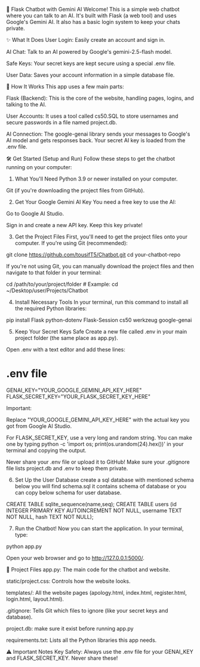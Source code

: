 💬 Flask Chatbot with Gemini AI
Welcome! This is a simple web chatbot where you can talk to an AI. It's built with Flask (a web tool) and uses Google's Gemini AI. It also has a basic login system to keep your chats private.

✨ What It Does
User Login: Easily create an account and sign in.

AI Chat: Talk to an AI powered by Google's gemini-2.5-flash model.

Safe Keys: Your secret keys are kept secure using a special .env file.

User Data: Saves your account information in a simple database file.

🚀 How It Works
This app uses a few main parts:

Flask (Backend): This is the core of the website, handling pages, logins, and talking to the AI.

User Accounts: It uses a tool called cs50.SQL to store usernames and secure passwords in a file named project.db.

AI Connection: The google-genai library sends your messages to Google's AI model and gets responses back. Your secret AI key is loaded from the .env file.

🛠️ Get Started (Setup and Run)
Follow these steps to get the chatbot running on your computer:

1. What You'll Need
Python 3.9 or newer installed on your computer.

Git (if you're downloading the project files from GitHub).

2. Get Your Google Gemini AI Key
You need a free key to use the AI:

Go to Google AI Studio.

Sign in and create a new API key. Keep this key private!

3. Get the Project Files
First, you'll need to get the project files onto your computer. If you're using Git (recommended):

git clone https://github.com/tousifT5/Chatbot.git
cd your-chatbot-repo

If you're not using Git, you can manually download the project files and then navigate to that folder in your terminal:

cd /path/to/your/project/folder # Example: cd ~/Desktop/user/Projects/Chatbot

4. Install Necessary Tools
In your terminal, run this command to install all the required Python libraries:

pip install Flask python-dotenv Flask-Session cs50 werkzeug google-genai

5. Keep Your Secret Keys Safe
Create a new file called .env in your main project folder (the same place as app.py).

Open .env with a text editor and add these lines:

# .env file
GENAI_KEY="YOUR_GOOGLE_GEMINI_API_KEY_HERE"
FLASK_SECRET_KEY="YOUR_FLASK_SECRET_KEY_HERE"

Important:

Replace "YOUR_GOOGLE_GEMINI_API_KEY_HERE" with the actual key you got from Google AI Studio.

For FLASK_SECRET_KEY, use a very long and random string. You can make one by typing python -c 'import os; print(os.urandom(24).hex())' in your terminal and copying the output.

Never share your .env file or upload it to GitHub! Make sure your .gitignore file lists project.db and .env to keep them private.

6. Set Up the User Database
create a sql database with mentioned schema below
you will find schema.sql it contains schema of database
or you can copy below schema for user database.

CREATE TABLE sqlite_sequence(name,seq);
CREATE TABLE users (id INTEGER PRIMARY KEY AUTOINCREMENT NOT NULL, username TEXT NOT NULL, hash TEXT NOT NULL);

7. Run the Chatbot!
Now you can start the application. In your terminal, type:

python app.py

Open your web browser and go to http://127.0.0.1:5000/.

📂 Project Files
app.py: The main code for the chatbot and website.

static/project.css: Controls how the website looks.

templates/: All the website pages (apology.html, index.html, register.html, login.html, layout.html).

.gitignore: Tells Git which files to ignore (like your secret keys and database).

project.db: make sure it exist before running app.py

requirements.txt: Lists all the Python libraries this app needs.

⚠️ Important Notes
Key Safety: Always use the .env file for your GENAI_KEY and FLASK_SECRET_KEY. Never share these!

